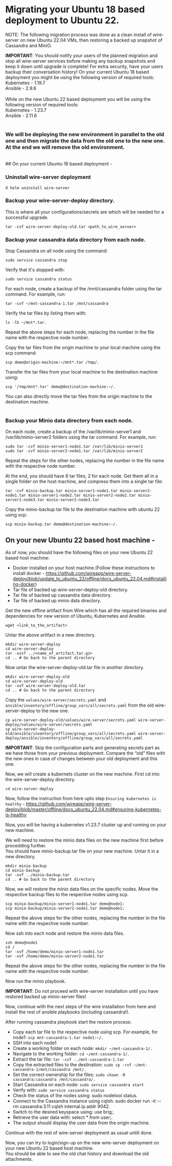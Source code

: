 # Migrating your Ubuntu 18 based deployment to Ubuntu 22.

NOTE: The following migration process was done as a clean install of wire-server on new Ubuntu 22.04 VMs, then restoring a backed up snapshot of Cassandra and MiniO.

**IMPORTANT**: You should notify your users of the planned migration and stop all wire-server services before making any backup snapshots and keep it down until upgrade is complete! For extra security, have your users backup their conversation history!
On your current Ubuntu 18 based deployment you might be using the following version of required tools:
<br>Kubernetes - 1.19.7<br>
Ansible - 2.9.6
<br><br>
While on the new Ubuntu 22 based deployment you will be using the following version of required tools:
<br>Kubernetes - 1.23.7<br>
Ansible - 2.11.6
<br><br>

### We will be deploying the new environment in parallel to the old one and then migrate the data from the old one to the new one. At the end we will remove the old environment.

<br>
## On your current Ubuntu 18 based deployment -

### Uninstall wire-server deployment

`d helm uninstall wire-server`

### Backup your wire-server-deploy directory.

This is where all your configurations/secrets are which will be needed for a successful upgrade.

```
tar -cvf wire-server-deploy-old.tar <path_to_wire_server>
```

### Backup your cassandra data directory from each node.

Stop Cassandra on all node using the command:

```
sudo service cassandra stop
```

Verify that it's stopped with:

```
sudo service cassandra status
```

For each node, create a backup of the /mnt/cassandra folder using the tar command.
For example, run:

```
tar -cvf ~/mnt-cassandra-1.tar /mnt/cassandra
```

Verify the tar files by listing them with:

```
ls -lh ~/mnt*.tar.
```

Repeat the above steps for each node, replacing the number in the file name with the respective node number.

Copy the tar files from the origin machine to your local machine using the scp command:

```
scp demo@origin-machine:~/mnt*.tar /tmp/.
```

Transfer the tar files from your local machine to the destination machine using:

```
scp '/tmp/mnt*.tar' demo@destination-machine:~/.
```

You can also directly move the tar files from the origin machine to the destination machine.<br><br>

### Backup your Minio data directory from each node.

On each node, create a backup of the /var/lib/minio-server1 and /var/lib/minio-server2 folders using the tar command. For example, run:

```
sudo tar -cvf minio-server1-node1.tar /var/lib/minio-server1
sudo tar -cvf minio-server2-node1.tar /var/lib/minio-server2
```

Repeat the steps for the other nodes, replacing the number in the file name with the respective node number.

At the end, you should have 6 tar files, 2 for each node.
Get them all in a single folder on the host machine, and compress them into a single tar file:

```
tar -cvf minio-backup.tar minio-server1-node1.tar minio-server2-node1.tar minio-server1-node2.tar minio-server2-node2.tar minio-server1-node3.tar minio-server2-node3.tar
```

Copy the minio-backup tar file to the destination machine with ubuntu 22 using scp:

```
scp minio-backup.tar demo@destination-machine:~/.
```

## On your new Ubuntu 22 based host machine -

As of now, you should have the following files on your new Ubuntu 22 based host machine:

- Docker installed on your host machine.(Follow these instructions to install docker - https://github.com/wireapp/wire-server-deploy/blob/update_to_ubuntu_22/offline/docs_ubuntu_22.04.md#installing-docker)
- Tar file of backed up wire-server-deploy-old directory.
- Tar file of backed up cassandra data directory.
- Tar file of backed up minio data directory.

Get the new offline artifact from Wire which has all the required binaries and dependencies for new version of Ubuntu, Kubernetes and Ansible.

```
wget <link_to_the_artifact>
```

Untar the above artifact in a new directory.

```
mkdir wire-server-deploy
cd wire-server-deploy
tar -xvzf ../<name_of_artifact.tar.gz>
cd .. # Go back to the parent directory
```

Now untar the wire-server-deploy-old.tar file in another directory.

```
mkdir wire-server-deploy-old
cd wire-server-deploy-old
tar -xvf wire-server-deploy-old.tar
cd .. # Go back to the parent directory
```

Copy the `values/wire-server/secrets.yaml` and `ansible/inventory/offline/group_vars/all/secrets.yaml` from the old wire-server-deploy to the new one.

```
cp wire-server-deploy-old/values/wire-server/secrets.yaml wire-server-deploy/values/wire-server/secrets.yaml
cp wire-server-deploy-old/ansible/inventory/offline/group_vars/all/secrets.yaml wire-server-deploy/ansible/inventory/offline/group_vars/all/secrets.yaml
```

**IMPORTANT**: Skip the configuration parts and generating secrets part as we have those from your previous deployment. Compare the “old” files with the new ones in case of changes between your old deployment and this one.

Now, we will create a kubernets cluster on the new machine.
First cd into the wire-server-deploy directory.

```
cd wire-server-deploy
```

Now, follow the instruction from here upto step `Ensuring kubernetes is healthy` - https://github.com/wireapp/wire-server-deploy/blob/master/offline/docs_ubuntu_22.04.md#ensuring-kubernetes-is-healthy

Now, you will be having a kubernetes v1.23.7 cluster up and running on your new machine.

We will need to restore the minio data files on the new machine first before procedding further.<br>
You should have minio-backup.tar file on your new machine. Untar it in a new directory.

```
mkdir minio-backup
cd minio-backup
tar -xvf ../minio-backup.tar
cd .. # Go back to the parent directory
```

Now, we will restore the minio data files on the specific nodes.
Move the respective backup files to the respective nodes using scp.

```
scp minio-backup/minio-server1-node1.tar demo@node1:
scp minio-backup/minio-server2-node1.tar demo@node1:
```

Repeat the above steps for the other nodes, replacing the number in the file name with the respective node number.

Now ssh into each node and restore the minio data files.

```
ssh demo@node1
cd /
tar -xvf /home/demo/minio-server1-node1.tar
tar -xvf /home/demo/minio-server2-node1.tar
```

Repeat the above steps for the other nodes, replacing the number in the file name with the respective node number.

Now run the minio playbook.

**IMPORTANT**: Do not proceed with wire-server installation until you have restored backed up minio-server files!

Now, continue with the next steps of the wire installation from here and install the rest of ansible playbooks (including cassandra!).

After running cassandra playbook start the restore process:

- Copy each tar file to the respective node using scp. For example, for node1:
  `scp mnt-cassandra-1.tar node1:~/. `
- SSH into each node1
- Create a working folder on each node: `mkdir ~/mnt-cassandra-1/.`
- Navigate to the working folder: `cd ~/mnt-cassandra-1/.`
- Extract the tar file: `tar -cvf ../mnt-cassandra-1.tar`
- Copy the extracted files to the destination: `sudo cp -rvf ~/mnt-cassandra-1/mnt/cassandra /mnt/.`
- Set the correct ownership for the files: `sudo chown -R cassandra:cassandra /mnt/cassandra/.`
- Start Cassandra on each node: `sudo service cassandra start`
- Verify with: `sudo service cassandra status`
- Check the status of the nodes using: sudo nodetool status.
- Connect to the Cassandra instance using cqlsh: sudo docker run -it --rm cassandra:3.11 cqlsh internal.ip.addr 9042.
- Switch to the desired keyspace using: use brig;.
- Retrieve the user data with: select \* from user;.
- The output should display the user data from the origin machine.

Continue with the rest of wire-server deployment as usual untill done.

Now, you can try to login/sign-up on the new wire-server deployment on your new Ubuntu 22 based host machine.<br>
You should be able to see the old chat history and download the old attachments.
